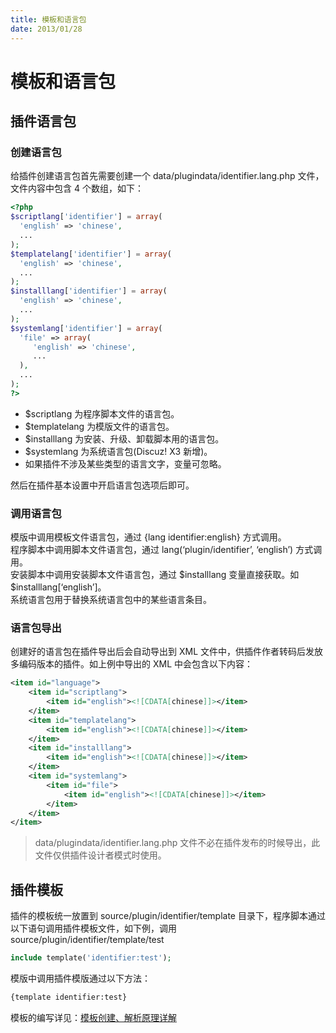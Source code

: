 ```yaml
---
title: 模板和语言包
date: 2013/01/28
---
```

# 模板和语言包
## 插件语言包
### 创建语言包
给插件创建语言包首先需要创建一个 data/plugindata/identifier.lang.php 文件，文件内容中包含 4 个数组，如下：
```php
<?php
$scriptlang['identifier'] = array(
  'english' => 'chinese',
  ...
);
$templatelang['identifier'] = array(
  'english' => 'chinese',
  ...
);
$installlang['identifier'] = array(
  'english' => 'chinese',
  ...
);
$systemlang['identifier'] = array(
  'file' => array(
     'english' => 'chinese',
     ...
  ),
  ...
);
?>
```
- $scriptlang 为程序脚本文件的语言包。
- $templatelang 为模版文件的语言包。
- $installlang 为安装、升级、卸载脚本用的语言包。
- $systemlang 为系统语言包(Discuz! X3 新增)。
- 如果插件不涉及某些类型的语言文字，变量可忽略。

然后在插件基本设置中开启语言包选项后即可。

### 调用语言包

模版中调用模板文件语言包，通过 {lang identifier:english} 方式调用。  
程序脚本中调用脚本文件语言包，通过 lang(‘plugin/identifier’, ‘english’) 方式调用。  
安装脚本中调用安装脚本文件语言包，通过 $installlang 变量直接获取。如 $installlang[‘english’]。  
系统语言包用于替换系统语言包中的某些语言条目。

### 语言包导出
创建好的语言包在插件导出后会自动导出到 XML 文件中，供插件作者转码后发放多编码版本的插件。如上例中导出的 XML 中会包含以下内容：
```xml
<item id="language">
    <item id="scriptlang">
        <item id="english"><![CDATA[chinese]]></item>
    </item>
    <item id="templatelang">
        <item id="english"><![CDATA[chinese]]></item>
    </item>
    <item id="installlang">
        <item id="english"><![CDATA[chinese]]></item>
    </item>
    <item id="systemlang">
        <item id="file">
            <item id="english"><![CDATA[chinese]]></item>
        </item>
    </item>
</item>
```
> data/plugindata/identifier.lang.php 文件不必在插件发布的时候导出，此文件仅供插件设计者模式时使用。
## 插件模板
插件的模板统一放置到 source/plugin/identifier/template 目录下，程序脚本通过以下语句调用插件模板文件，如下例，调用 source/plugin/identifier/template/test
```php
include template('identifier:test');
```
模版中调用插件模版通过以下方法：
```html
{template identifier:test}
```
模板的编写详见：[模板创建、解析原理详解](/discuz/dev/template/create)

